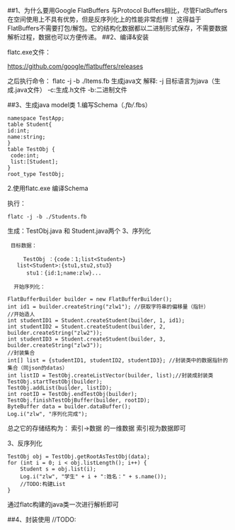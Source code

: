 ##1、为什么要用Google FlatBuffers
    与Protocol Buffers相比，尽管FlatBuffers在空间使用上不具有优势，但是反序列化上的性能非常彪悍！
这得益于FlatBuffers不需要打包/解包。它的结构化数据都以二进制形式保存，不需要数据解析过程，数据也可以方便传递。
##2、编译&安装

flatc.exe文件：

https://github.com/google/flatbuffers/releases

之后执行命令：    flatc -j -b ./Items.fb      生成java文
解释:           -j 目标语言为java（生成.java文件） 
         -c:生成.h文件
         -b:二进制文件  

##3、生成java model类
1.编写Schema（*.fb/*.fbs）

````
namespace TestApp;
table Student{
id:int;
name:string;
}
table TestObj {
 code:int;
 list:[Student];
}
root_type TestObj;
````
2.使用flatc.exe 编译Schema

执行：
````
flatc -j -b ./Students.fb
````
生成：TestObj.java 和 Student.java两个
3、序列化

     目标数据：
       
         TestObj ：{code：1;list<Student>}
       list<Student>:{stu1,stu2,stu3}
          stu1：{id:1;name:zlw}...

      开始序列化：

````
FlatBufferBuilder builder = new FlatBufferBuilder();
int id1 = builder.createString("zlw1"); //获取字符串的偏移量（指针）
//开始造人
int studentID1 = Student.createStudent(builder, 1, id1);
int studentID2 = Student.createStudent(builder, 2, builder.createString("zlw2"));
int studentID3 = Student.createStudent(builder, 3, builder.createString("zlw3")); 
//封装集合
int[] list = {studentID1, studentID2, studentID3}; //封装类中的数据指针的集合（同json的datas）
int listID = TestObj.createListVector(builder, list);//封装成封装类
TestObj.startTestObj(builder);
TestObj.addList(builder, listID);
int rootID = TestObj.endTestObj(builder);
TestObj.finishTestObjBuffer(builder, rootID);
ByteBuffer data = builder.dataBuffer();
Log.i("zlw", "序列化完成");

````
总之它的存储结构为：   索引->数据 的一维数据       索引视为数据即可  

3、反序列化
````
TestObj obj = TestObj.getRootAsTestObj(data);
for (int i = 0; i < obj.listLength(); i++) {
    Student s = obj.list(i);
    Log.i("zlw", "学生" + i + ":姓名：" + s.name());
    //TODO:构建List
}
````
通过flatc构建的java类一次进行解析即可

 
##4、封装使用
//TODO:













